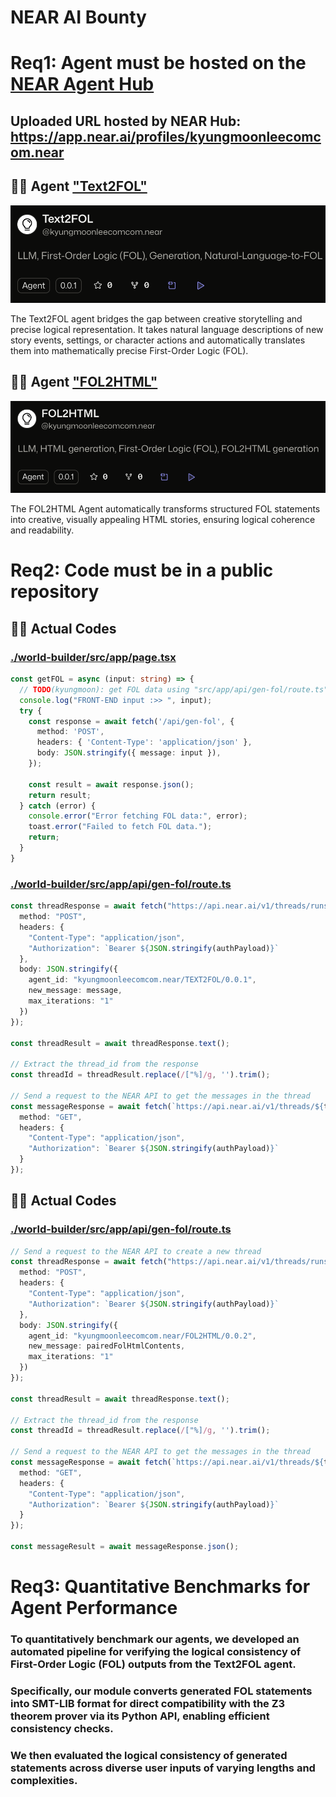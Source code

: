 # NEAR AI Bounty

# Req1: Agent must be hosted on the [NEAR Agent Hub](https://app.near.ai/agents)

## Uploaded URL hosted by NEAR Hub: https://app.near.ai/profiles/kyungmoonleecomcom.near

## 🙋‍♂️ Agent ["Text2FOL"](https://app.near.ai/agents/kyungmoonleecomcom.near/Text2FOL/latest)
<p align="center">
  <img src="./src/nearai_agent_text2fol.png" alt="Agent Text2FOL">
</p>
The Text2FOL agent bridges the gap between creative storytelling and precise logical representation. It takes natural language descriptions of new story events, settings, or character actions and automatically translates them into mathematically precise First-Order Logic (FOL). 

## 🙋‍♀️ Agent ["FOL2HTML"](https://app.near.ai/agents/kyungmoonleecomcom.near/FOL2HTML/latest)
<p align="center">
  <img src="./src/nearai_agent_fol2html.png" alt="Agent FOL2HTML">
</p>
The FOL2HTML Agent automatically transforms structured FOL statements into creative, visually appealing HTML stories, ensuring logical coherence and readability.

# Req2: Code must be in a public repository

## 🙋‍♂️ Actual Codes
### [./world-builder/src/app/page.tsx](https://github.com/ainize-team/imperatorofmars/blob/main/world-builder/src/app/page.tsx#L123-L140)
```typescript
const getFOL = async (input: string) => {
  // TODO(kyungmoon): get FOL data using "src/app/api/gen-fol/route.ts" using input 
  console.log("FRONT-END input :>> ", input);
  try {
    const response = await fetch('/api/gen-fol', {
      method: 'POST',
      headers: { 'Content-Type': 'application/json' },
      body: JSON.stringify({ message: input }),
    });

    const result = await response.json();
    return result;
  } catch (error) {
    console.error("Error fetching FOL data:", error);
    toast.error("Failed to fetch FOL data.");
    return;
  }
}
```

### [./world-builder/src/app/api/gen-fol/route.ts](https://github.com/ainize-team/imperatorofmars/blob/main/world-builder/src/app/api/gen-fol/route.ts#L17-L44)
```typescript
const threadResponse = await fetch("https://api.near.ai/v1/threads/runs", {
  method: "POST",
  headers: {
    "Content-Type": "application/json",
    "Authorization": `Bearer ${JSON.stringify(authPayload)}`
  },
  body: JSON.stringify({
    agent_id: "kyungmoonleecomcom.near/TEXT2FOL/0.0.1", 
    new_message: message,
    max_iterations: "1"
  })
});

const threadResult = await threadResponse.text();

// Extract the thread_id from the response
const threadId = threadResult.replace(/["%]/g, '').trim();

// Send a request to the NEAR API to get the messages in the thread
const messageResponse = await fetch(`https://api.near.ai/v1/threads/${threadId}/messages`, {
  method: "GET",
  headers: {
    "Content-Type": "application/json",
    "Authorization": `Bearer ${JSON.stringify(authPayload)}`
  }
});
```

## 🙋‍♀️ Actual Codes
### [./world-builder/src/app/api/gen-fol/route.ts](https://github.com/ainize-team/imperatorofmars/blob/feature/kyungmoon/nearai-bounty/world-builder/src/app/api/gen-html/route.ts#L28-L56)
```typescript
// Send a request to the NEAR API to create a new thread
const threadResponse = await fetch("https://api.near.ai/v1/threads/runs", {
  method: "POST",
  headers: {
    "Content-Type": "application/json",
    "Authorization": `Bearer ${JSON.stringify(authPayload)}`
  },
  body: JSON.stringify({
    agent_id: "kyungmoonleecomcom.near/FOL2HTML/0.0.2", 
    new_message: pairedFolHtmlContents,
    max_iterations: "1"
  })
});

const threadResult = await threadResponse.text();

// Extract the thread_id from the response
const threadId = threadResult.replace(/["%]/g, '').trim();

// Send a request to the NEAR API to get the messages in the thread
const messageResponse = await fetch(`https://api.near.ai/v1/threads/${threadId}/messages`, {
  method: "GET",
  headers: {
    "Content-Type": "application/json",
    "Authorization": `Bearer ${JSON.stringify(authPayload)}`
  }
});

const messageResult = await messageResponse.json();
```

# Req3: Quantitative Benchmarks for Agent Performance
### To quantitatively benchmark our agents, we developed an automated pipeline for verifying the logical consistency of First-Order Logic (FOL) outputs from the Text2FOL agent.
### Specifically, our module converts generated FOL statements into SMT-LIB format for direct compatibility with the Z3 theorem prover via its Python API, enabling efficient consistency checks.
### We then evaluated the logical consistency of generated statements across diverse user inputs of varying lengths and complexities.

